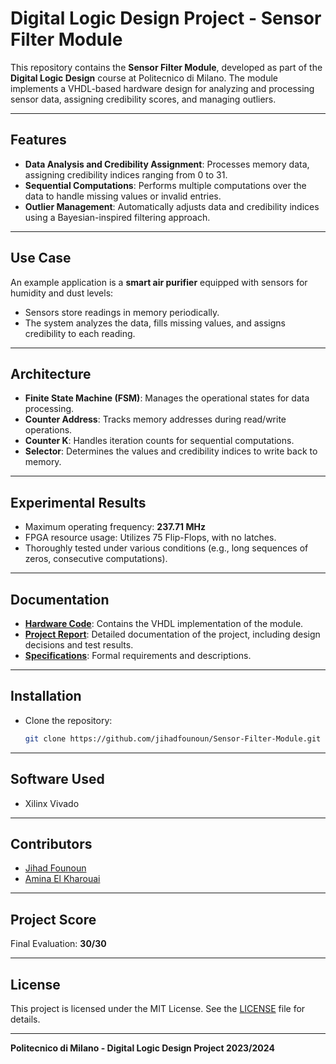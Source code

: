 # Digital Logic Design Project - Sensor Filter Module

This repository contains the **Sensor Filter Module**, developed as part of the **Digital Logic Design** course at Politecnico di Milano. The module implements a VHDL-based hardware design for analyzing and processing sensor data, assigning credibility scores, and managing outliers.

---

## Features

- **Data Analysis and Credibility Assignment**: Processes memory data, assigning credibility indices ranging from 0 to 31.
- **Sequential Computations**: Performs multiple computations over the data to handle missing values or invalid entries.
- **Outlier Management**: Automatically adjusts data and credibility indices using a Bayesian-inspired filtering approach.

---

## Use Case

An example application is a **smart air purifier** equipped with sensors for humidity and dust levels:
- Sensors store readings in memory periodically.
- The system analyzes the data, fills missing values, and assigns credibility to each reading.

---

## Architecture

- **Finite State Machine (FSM)**: Manages the operational states for data processing.
- **Counter Address**: Tracks memory addresses during read/write operations.
- **Counter K**: Handles iteration counts for sequential computations.
- **Selector**: Determines the values and credibility indices to write back to memory.

---

## Experimental Results

- Maximum operating frequency: **237.71 MHz**
- FPGA resource usage: Utilizes 75 Flip-Flops, with no latches.
- Thoroughly tested under various conditions (e.g., long sequences of zeros, consecutive computations).

---

## Documentation

- **[Hardware Code](hardware_code.vhd)**: Contains the VHDL implementation of the module.
- **[Project Report](project_report.pdf)**: Detailed documentation of the project, including design decisions and test results.
- **[Specifications](project_specifications.pdf)**: Formal requirements and descriptions.

---

## Installation

- Clone the repository:
   ```bash
   git clone https://github.com/jihadfounoun/Sensor-Filter-Module.git
   ```




---

## Software Used
- Xilinx Vivado

---

## Contributors

- [Jihad Founoun](https://github.com/jihadfounoun)
- [Amina El Kharouai](https://github.com/AminaElKharouai)

---

## Project Score

Final Evaluation: **30/30**

---

## License

This project is licensed under the MIT License. See the [LICENSE](./LICENSE) file for details.

---

**Politecnico di Milano - Digital Logic Design Project 2023/2024**


